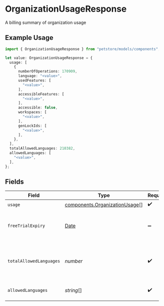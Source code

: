 # OrganizationUsageResponse

A billing summary of organization usage

## Example Usage

```typescript
import { OrganizationUsageResponse } from "petstore/models/components";

let value: OrganizationUsageResponse = {
  usage: [
    {
      numberOfOperations: 170909,
      language: "<value>",
      usedFeatures: [
        "<value>",
      ],
      accessibleFeatures: [
        "<value>",
      ],
      accessible: false,
      workspaces: [
        "<value>",
      ],
      genLockIds: [
        "<value>",
      ],
    },
  ],
  totalAllowedLanguages: 210382,
  allowedLanguages: [
    "<value>",
  ],
};
```

## Fields

| Field                                                                                         | Type                                                                                          | Required                                                                                      | Description                                                                                   |
| --------------------------------------------------------------------------------------------- | --------------------------------------------------------------------------------------------- | --------------------------------------------------------------------------------------------- | --------------------------------------------------------------------------------------------- |
| `usage`                                                                                       | [components.OrganizationUsage](../../models/components/organizationusage.md)[]                | :heavy_check_mark:                                                                            | N/A                                                                                           |
| `freeTrialExpiry`                                                                             | [Date](https://developer.mozilla.org/en-US/docs/Web/JavaScript/Reference/Global_Objects/Date) | :heavy_minus_sign:                                                                            | Expiry date of the free trial, will be null if no trial                                       |
| `totalAllowedLanguages`                                                                       | *number*                                                                                      | :heavy_check_mark:                                                                            | Total number of allowed languages, -1 if unlimited                                            |
| `allowedLanguages`                                                                            | *string*[]                                                                                    | :heavy_check_mark:                                                                            | List of allowed languages                                                                     |